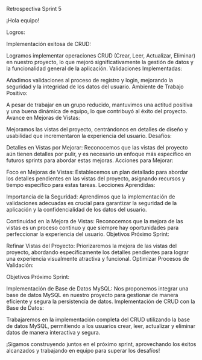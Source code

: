 
Retrospectiva Sprint 5

¡Hola equipo!

Logros:

Implementación exitosa de CRUD:

Logramos implementar operaciones CRUD (Crear, Leer, Actualizar, Eliminar) en nuestro proyecto, lo que mejoró significativamente la gestión de datos y la funcionalidad general de la aplicación.
Validaciones Implementadas:

Añadimos validaciones al proceso de registro y login, mejorando la seguridad y la integridad de los datos del usuario.
Ambiente de Trabajo Positivo:

A pesar de trabajar en un grupo reducido, mantuvimos una actitud positiva y una buena dinámica de equipo, lo que contribuyó al éxito del proyecto.
Avance en Mejoras de Vistas:

Mejoramos las vistas del proyecto, centrándonos en detalles de diseño y usabilidad que incrementaron la experiencia del usuario.
Desafíos:

Detalles en Vistas por Mejorar:
Reconocemos que las vistas del proyecto aún tienen detalles por pulir, y es necesario un enfoque más específico en futuros sprints para abordar estas mejoras.
Acciones para Mejorar:

Foco en Mejoras de Vistas:
Establecemos un plan detallado para abordar los detalles pendientes en las vistas del proyecto, asignando recursos y tiempo específico para estas tareas.
Lecciones Aprendidas:

Importancia de la Seguridad:
Aprendimos que la implementación de validaciones adecuadas es crucial para garantizar la seguridad de la aplicación y la confidencialidad de los datos del usuario.

Continuidad en la Mejora de Vistas:
Reconocemos que la mejora de las vistas es un proceso continuo y que siempre hay oportunidades para perfeccionar la experiencia del usuario.
Objetivos Próximo Sprint:

Refinar Vistas del Proyecto:
Priorizaremos la mejora de las vistas del proyecto, abordando específicamente los detalles pendientes para lograr una experiencia visualmente atractiva y funcional.
Optimizar Procesos de Validación:

Objetivos Próximo Sprint:

Implementación de Base de Datos MySQL:
Nos proponemos integrar una base de datos MySQL en nuestro proyecto para gestionar de manera eficiente y segura la persistencia de datos.
Implementación de CRUD con la Base de Datos:

Trabajaremos en la implementación completa del CRUD utilizando la base de datos MySQL, permitiendo a los usuarios crear, leer, actualizar y eliminar datos de manera interactiva y segura.



¡Sigamos construyendo juntos en el próximo sprint, aprovechando los éxitos alcanzados y trabajando en equipo para superar los desafíos!